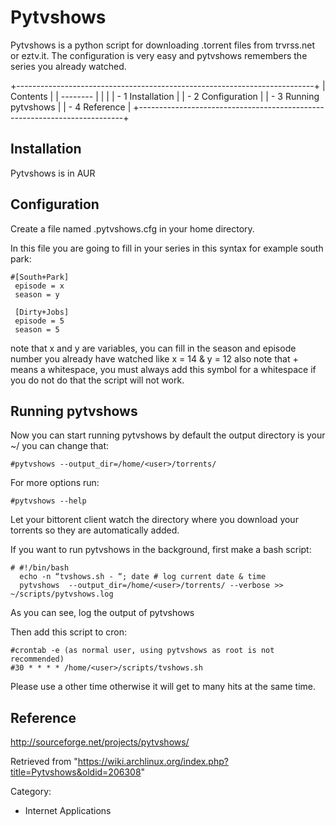Pytvshows
=========

Pytvshows is a python script for downloading .torrent files from
trvrss.net or eztv.it. The configuration is very easy and pytvshows
remembers the series you already watched.

+--------------------------------------------------------------------------+
| Contents                                                                 |
| --------                                                                 |
|                                                                          |
| -   1 Installation                                                       |
| -   2 Configuration                                                      |
| -   3 Running pytvshows                                                  |
| -   4 Reference                                                          |
+--------------------------------------------------------------------------+

Installation
------------

Pytvshows is in AUR

Configuration
-------------

Create a file named .pytvshows.cfg in your home directory.

In this file you are going to fill in your series in this syntax for
example south park:

    #[South+Park]
     episode = x
     season = y
     
     [Dirty+Jobs]
     episode = 5
     season = 5

note that x and y are variables, you can fill in the season and episode
number you already have watched like x = 14 & y = 12 also note that +
means a whitespace, you must always add this symbol for a whitespace if
you do not do that the script will not work.

Running pytvshows
-----------------

Now you can start running pytvshows by default the output directory is
your ~/ you can change that:

    #pytvshows --output_dir=/home/<user>/torrents/

For more options run:

    #pytvshows --help

Let your bittorent client watch the directory where you download your
torrents so they are automatically added.

If you want to run pytvshows in the background, first make a bash
script:

    # #!/bin/bash
      echo -n “tvshows.sh - “; date # log current date & time 
      pytvshows  --output_dir=/home/<user>/torrents/ --verbose >> ~/scripts/pytvshows.log

As you can see, log the output of pytvshows

Then add this script to cron:

    #crontab -e (as normal user, using pytvshows as root is not recommended)
    #30 * * * * /home/<user>/scripts/tvshows.sh 

Please use a other time otherwise it will get to many hits at the same
time.

Reference
---------

http://sourceforge.net/projects/pytvshows/

Retrieved from
"https://wiki.archlinux.org/index.php?title=Pytvshows&oldid=206308"

Category:

-   Internet Applications
